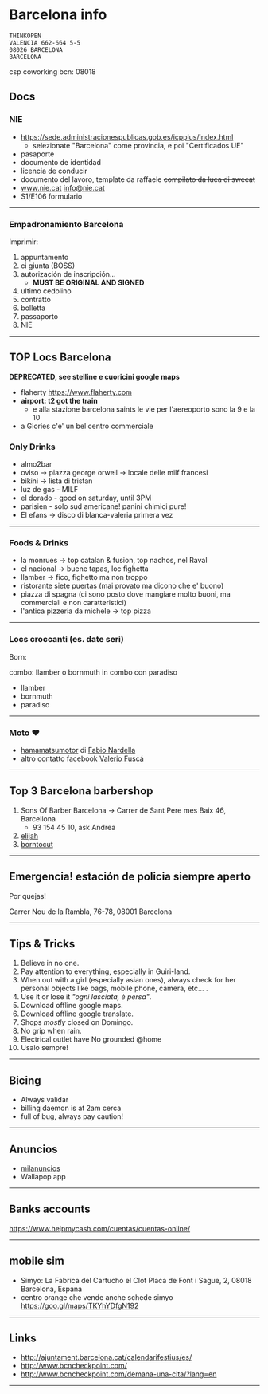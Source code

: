 # Barcelona info

```
THINKOPEN
VALENCIA 662-664 5-5
08026 BARCELONA
BARCELONA
```

csp coworking bcn: 08018

## Docs

### NIE

+ https://sede.administracionespublicas.gob.es/icpplus/index.html
  + selezionate "Barcelona" come provincia, e poi "Certificados UE"
+ pasaporte
+ documento de identidad
+ licencia de conducir
+ documento del lavoro, template da raffaele ~~compilato da luca di swecat~~
+ www.nie.cat info@nie.cat
+ S1/E106 formulario

---

### Empadronamiento Barcelona

Imprimir:

1. appuntamento
2. ci giunta (BOSS)
3. autorización de inscripción...
   + **MUST BE ORIGINAL AND SIGNED**
4. ultimo cedolino
5. contratto
6. bolletta
7. passaporto
8. NIE

---

## TOP Locs Barcelona

**DEPRECATED, see stelline e cuoricini google maps**

+ flaherty https://www.flaherty.com
+ **airport: t2 got the train**
  + e alla stazione barcelona saints le vie per l'aereoporto sono la 9 e la 10
+ a Glories c'e' un bel centro commerciale

### Only Drinks

+ almo2bar
+ oviso -> piazza george orwell -> locale delle milf francesi
+ bikini -> lista di tristan
+ luz de gas - MILF
+ el dorado - good on saturday, until 3PM
+ parisien - solo sud americane! panini chimici pure!
+ El efans -> disco di blanca-valeria primera vez

---

### Foods & Drinks

+ la monrues -> top catalan & fusion, top nachos, nel Raval
+ el nacional -> buene tapas, loc fighetta
+ llamber -> fico, fighetto ma non troppo
+ ristorante siete puertas (mai provato ma dicono che e' buono)
+ piazza di spagna (ci sono posto dove mangiare molto buoni, ma commerciali e non caratteristici)
+ l'antica pizzeria da michele -> top pizza

---

### Locs croccanti (es. date seri)

Born:

combo: llamber o bornmuth in combo con paradiso

+ llamber
+ bornmuth
+ paradiso

---

### Moto :heart:

+ [hamamatsumotor](https://www.facebook.com/hamamatsumotor/) di [Fabio Nardella](https://www.facebook.com/fabio.nardella?fref=gc&dti=118536958250243&hc_location=ufi)
+ altro contatto facebook [Valerio Fuscá](https://www.facebook.com/valerio.fusca.1?hc_location=ufi)

---

## Top 3 Barcelona barbershop

1. Sons Of Barber Barcelona -> Carrer de Sant Pere mes Baix 46, Barcellona
   + 93 154 45 10, ask Andrea
2. [elijah](https://www.instagram.com/elijah/)
3. [borntocut](http://www.borntocut.com/prueba/contacto/?lang=en)

---

## Emergencia! estación de policia siempre aperto

Por quejas!

Carrer Nou de la Rambla, 76-78, 08001 Barcelona

---

## Tips & Tricks

1. Believe in no one.
2. Pay attention to everything, especially in Guiri-land.
3. When out with a girl (especially asian ones), always check for her personal objects like bags, mobile phone, camera, etc... .
4. Use it or lose it *"ogni lasciata, è persa"*.
5. Download offline google maps.
6. Download offline google translate.
7. Shops *mostly* closed on Domingo.
8. No grip when rain.
9. Electrical outlet have No grounded @home
10. Usalo sempre!

---

## Bicing

+ Always validar
+ billing daemon is at 2am cerca
+ full of bug, always pay caution!

---

## Anuncios

+ [milanuncios](https://www.milanuncios.es/)
+ Wallapop app

---

## Banks accounts

https://www.helpmycash.com/cuentas/cuentas-online/

---

## mobile sim

+ Simyo: La Fabrica del Cartucho el Clot Placa de Font i Sague, 2, 08018 Barcelona, Espana
+ centro orange che vende anche schede simyo https://goo.gl/maps/TKYhYDfgN192

---

## Links

+ http://ajuntament.barcelona.cat/calendarifestius/es/
+ http://www.bcncheckpoint.com/
+ http://www.bcncheckpoint.com/demana-una-cita/?lang=en

---

<!-- test zone 
diego pc coworking08071980
-->
